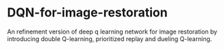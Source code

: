 # DQN-for-image-restoration
An refinement version of deep q learning network for image restoration by introducing double Q-learning, prioritized replay 
and dueling Q-learning.
